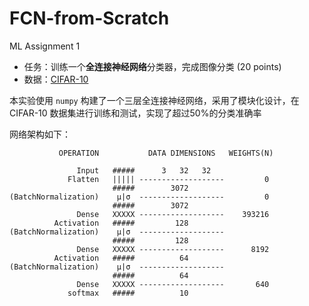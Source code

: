 # FCN-from-Scratch
ML Assignment 1
- 任务：训练一个**全连接神经网络**分类器，完成图像分类 (20 points)
- 数据：[CIFAR-10](https://www.cs.toronto.edu/~kriz/cifar.html)

本实验使用 `numpy` 构建了一个三层全连接神经网络，采用了模块化设计，在 CIFAR-10 数据集进行训练和测试，实现了超过50%的分类准确率

网络架构如下：
```plaintext
           OPERATION           DATA DIMENSIONS   WEIGHTS(N)   

               Input   #####      3   32   32
             Flatten   ||||| -------------------         0
                       #####        3072
(BatchNormalization)    μ|σ  -------------------         0
                       #####        3072                 
               Dense   XXXXX -------------------    393216
          Activation   #####         128
(BatchNormalization)    μ|σ  -------------------
                       #####         128
               Dense   XXXXX -------------------      8192
          Activation   #####          64
(BatchNormalization)    μ|σ  -------------------
                       #####          64
               Dense   XXXXX -------------------       640
             softmax   #####          10
```
